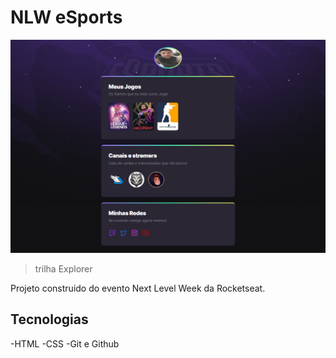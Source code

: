 # NLW eSports

![preview](./.github/preview.png)
>trilha Explorer

Projeto construido do evento Next Level Week da Rocketseat.



## Tecnologias

-HTML
-CSS
-Git e Github